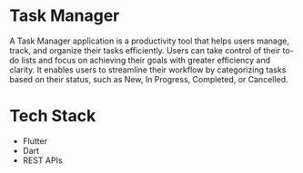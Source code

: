 # Task Manager

A Task Manager application is a productivity tool that helps users manage, track, and organize their tasks efficiently. Users can take control of their to-do lists and focus on achieving their goals with greater efficiency and clarity. It enables users to streamline their workflow by categorizing tasks based on their status, such as New, In Progress, Completed, or Cancelled.

# Tech Stack
- Flutter
- Dart
- REST APIs
  
